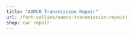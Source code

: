 ```yaml
---
title: "AAMCO Transmission Repair"
url: /fort-collins/aamco-transmission-repair/
shop: car repair
---
```

